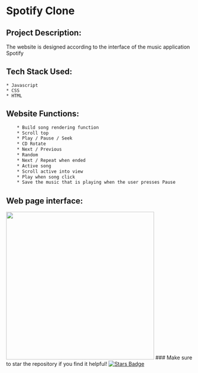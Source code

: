 # Spotify Clone
## Project Description:
The website is designed according to the interface of the music application Spotify
## Tech Stack Used:
    * Javascript
    * CSS
    * HTML
## Website Functions:
```bash
    * Build song rendering function
    * Scroll top
    * Play / Pause / Seek
    * CD Rotate
    * Next / Previous
    * Random
    * Next / Repeat when ended
    * Active song
    * Scroll active into view
    * Play when song click 
    * Save the music that is playing when the user presses Pause
```
## Web page interface:
<img src="./assets/image/HomePage.png" height="400">  
### Make sure to star the repository if you find it helpful!
<a href="https://github.com/Quynh-Linh-IT/spotifyclone.github.io/stargazers"><img src="https://img.shields.io/github/stars/Quynh-Linh-IT/spotifyclone.github.io?color=yellow" alt="Stars Badge"/></a>

